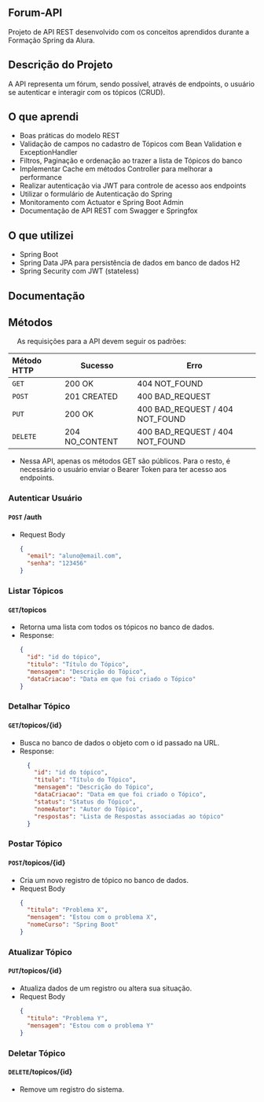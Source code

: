 ## Forum-API
Projeto de API REST desenvolvido com os conceitos aprendidos durante a Formação Spring da Alura.
## Descrição do Projeto
A API representa um fórum, sendo possível, através de endpoints, o usuário se autenticar e 
interagir com os tópicos (CRUD).

## O que aprendi
- Boas práticas do modelo REST
- Validação de campos no cadastro de Tópicos com Bean Validation e ExceptionHandler
- Filtros, Paginação e ordenação ao trazer a lista de Tópicos do banco
- Implementar Cache em métodos Controller para melhorar a performance
- Realizar autenticação via JWT para controle de acesso aos endpoints
- Utilizar o formulário de Autenticação do Spring
- Monitoramento com Actuator e Spring Boot Admin
- Documentação de API REST com Swagger e Springfox

## O que utilizei
- Spring Boot
- Spring Data JPA para persistência de dados em banco de dados H2
- Spring Security com JWT (stateless)

## Documentação

## Métodos
&emsp; As requisições para a API devem seguir os padrões:

| Método HTTP | Sucesso        | Erro                                  |                   
|:------------|----------------|---------------------------------------|
| `GET`       | 200 OK         | 404 NOT_FOUND                         |
| `POST`      | 201 CREATED    | 400 BAD_REQUEST                       |
| `PUT`       | 200 OK         | 400 BAD_REQUEST / 404 NOT_FOUND       |
| `DELETE`    | 204 NO_CONTENT | 400 BAD_REQUEST / 404 NOT_FOUND       |

* Nessa API, apenas os métodos GET são públicos. Para o resto, é necessário o usuário enviar o Bearer Token para ter acesso aos endpoints. 

### Autenticar Usuário
#### `POST` /auth
* Request Body
  ```json
  {
    "email": "aluno@email.com",
    "senha": "123456"
  }
  ```

###  Listar Tópicos
#### `GET`/topicos
* Retorna uma lista com todos os tópicos no banco de dados.
* Response:
  ```json
  {
    "id": "id do tópico",
    "titulo": "Título do Tópico",
    "mensagem": "Descrição do Tópico",
    "dataCriacao": "Data em que foi criado o Tópico"
  }
  ```

###  Detalhar Tópico
#### `GET`/topicos/{id}
* Busca no banco de dados o objeto com o id passado na URL.
* Response:
  ```json
    {
      "id": "id do tópico",
      "titulo": "Título do Tópico",
      "mensagem": "Descrição do Tópico",
      "dataCriacao": "Data em que foi criado o Tópico",
      "status": "Status do Tópico",
      "nomeAutor": "Autor do Tópico",
      "respostas": "Lista de Respostas associadas ao tópico"
    }
  ```

### Postar Tópico
#### `POST`/topicos/{id}
* Cria um novo registro de tópico no banco de dados.
* Request Body
  ```json
  {
    "titulo": "Problema X",
    "mensagem": "Estou com o problema X",
    "nomeCurso": "Spring Boot"
  }
  ```

### Atualizar Tópico
#### `PUT`/topicos/{id}
* Atualiza dados de um registro ou altera sua situação.
* Request Body
  ```json
  {
    "titulo": "Problema Y",
    "mensagem": "Estou com o problema Y"
  }
  ```
  
### Deletar Tópico
#### `DELETE`/topicos/{id}
* Remove um registro do sistema.